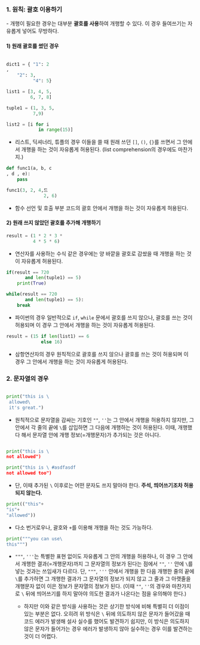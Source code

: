 ### 1. 원칙: 괄호 이용하기

\- 개행이 필요한 경우는 대부분 **괄호를 사용**하여 개행할 수 있다. 이 경우 들여쓰기는 자유롭게 넣어도 무방하다.



#### 1) 원래 괄호를 썼던 경우

```python

dict1 = { "1": 2
,
    "2": 3,
          "4": 5}

list1 = [3, 4, 5, 
         6, 7, 8]

tuple1 = (1, 3, 5,
          7,9)

list2 = [i for i 
            in range(15)]
```

- 리스트, 딕셔너리, 튜플의 경우 이들을 쓸 때 원래 쓰던 `[]`, `()`, `{}`를 쓰면서 그 안에서 개행을 하는 것이 자유롭게 허용된다. (list comprehension의 경우에도 마찬가지.)


```python
def func1(a, b, c
, d , e):
    pass

func1(3, 2, 4,드
              2, 6)

```

- 함수 선언 및 호출 부분 코드의 괄호 안에서 개행을 하는 것이 자유롭게 허용된다.




#### 2) 원래 쓰지 않았던 괄호를 추가해 개행하기


```python
result = (1 * 2 * 3 *
          4 * 5 * 6)
```

- 연산자를 사용하는 수식 같은 경우에는 양 바깥을 괄호로 감쌌을 때 개행을 하는 것이 자유롭게 허용된다.


```python
if(result == 720
       and len(tuple1) == 5)
    print(True)

while(result == 720
       and len(tuple1) == 5):
    break
```

- 파이썬의 경우 일반적으로 `if`, `while` 문에서 괄호를 쓰지 않으나, 괄호를 쓰는 것이 허용되며 이 경우 그 안에서 개행을 하는 것이 자유롭게 허용된다.


```python
result = (15 if len(list1) == 6 
             else 16)
```

- 삼항연산자의 경우 원칙적으로 괄호를 쓰지 않으나 괄호를 쓰는 것이 허용되며 이 경우 그 안에서 개행을 하는 것이 자유롭게 허용된다.


### 2. 문자열의 경우

```python

print("this is \
 allowed\
 it's great.")

```

- 원칙적으로 문자열을 감싸는 기호인 `""`, `''`는 그 안에서 개행을 허용하지 않지만, 그 안에서 각 줄의 끝에 `\`를 삽입하면 그 다음에 개행하는 것이 허용된다. 이때, 개행했다 해서 문자열 안에 개행 정보(=개행문자)가 추가되는 것은 아니다.


```python

print("this is \ 
not allowed")

print("this is \ #asdfasdf
not allowed too")

```
- 단, 이때 추가된 `\` 이후로는 어떤 문자도 쓰지 말아야 한다. **주석, 띄어쓰기조차 허용되지 않는다.**


```python
print(("this"+
"is"+
"allowed"))
```

- 다소 번거로우나, 괄호와 `+`를 이용해 개행을 하는 것도 가능하다.




```python
print("""you can use\
this""")

```

- `"""`, `'''`는 특별한 표현 없이도 자유롭게 그 안의 개행을 허용하나, 이 경우 그 안에서 개행한 결과(=개행문자)까지 그 문자열의 정보가 된다는 점에서 `""`, `''` 안에 `\`를 넣는 것과는 쓰임새가 다르다. 단,  `"""`, `'''` 안에서 개행을 한 다음 개행한 줄의 끝에 `\`를 추가하면 그 개행한 결과가 그 문자열의 정보가 되지 않고 그 줄과 그 아랫줄을 개행문자 없이 이은 정보가 문자열의 정보가 된다. (이때 `""`, `''`의 경우와 마찬가지로 `\` 뒤에 띄어쓰기를 하지 말아야 의도한 결과가 나온다는 점을 유의해야 한다.)

  - 하지만 이와 같은 방식을 사용하는 것은 상기한 방식에 비해 특별히 더 이점이 있는 부분은 없다. 오히려 위 방식은 `\` 뒤에 의도하지 않은 문자가 들어갔을 때 코드 에러가 발생해 설사 실수를 했어도 발견하기 쉽지만, 이 방식은 의도하지 않은 문자가 들어가는 경우 에러가 발생하지 않아 실수하는 경우 이를 발견하는 것이 더 어렵다.